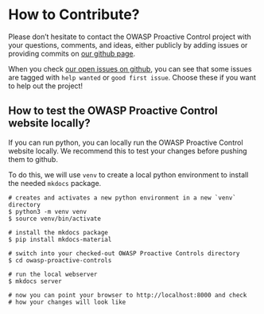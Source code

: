 # How to Contribute?

Please don’t hesitate to contact the OWASP Proactive Control project with your questions, comments, and ideas, either publicly by adding issues or providing commits on [our github page](https://github.com/OWASP/www-project-proactive-controls).

When you check [our open issues on github](https://github.com/OWASP/www-project-proactive-controls/issues), you can see that some issues are tagged with `help wanted` or `good first issue`. Choose these if you want to help out the project!

## How to test the OWASP Proactive Control website locally?

If you can run python, you can locally run the OWASP Proactive Control website locally. We recommend this to test your changes before pushing them to github.

To do this, we will use `venv` to create a local python environment to install the needed `mkdocs` package.

```shell
# creates and activates a new python environment in a new `venv` directory
$ python3 -m venv venv
$ source venv/bin/activate

# install the mkdocs package
$ pip install mkdocs-material

# switch into your checked-out OWASP Proactive Controls directory
$ cd owasp-proactive-controls

# run the local webserver
$ mkdocs server

# now you can point your browser to http://localhost:8000 and check
# how your changes will look like
```